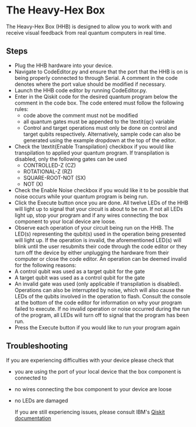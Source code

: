 # The Heavy-Hex Box

The Heavy-Hex Box (HHB) is designed to allow you to work with and receive visual feedback from real quantum computers in real time.
## Steps
- Plug the HHB hardware into your device.
- Navigate to CodeEditor.py and ensure that the port that the HHB is on is being properly connected to through Serial. A comment in the code denotes where the port value should be modified if necessary.
- Launch the HHB code editor by running CodeEditor.py.
- Enter in the Qiskit code for the desired quantum program below the comment in the code box. The code entered must follow the following rules:
  - code above the comment must not be modified
  - all quantum gates must be appended to the \textit{qc} variable
  - Control and target operations must only be done on control and target qubits respectively.
    Alternatively, sample code can also be generated using the example dropdown at the top of the editor.
- Check the \textit{Enable Transpilation} checkbox if you would like transpilation to applied your quantum program. If transpilation is disabled, only the following gates can be used
  - CONTROLLED-Z (CZ)
  - ROTATIONAL-Z (RZ)
  - SQUARE-ROOT-NOT (SX)
  - NOT (X)
- Check the Enable Noise checkbox if you would like it to be possible that noise occurs while your quantum program is being run.
- Click the Execute button once you are done. All twelve LEDs of the HHB will light up to signal that your circuit is about to be run. If not all LEDs light up, stop your program and if any wires connecting the box component to your local device are loose.
-  Observe each operation of your circuit being run on the HHB. The LED(s) representing the qubit(s) used in the operation being presented will light up. If the operation is invalid, the aforementioned LED(s) will blink until the user resubmits their code through the code editor or they turn off the device by either unplugging the hardware from their computer or close the code editor. An operation can be deemed invalid for the following reasons:
  - A control qubit was used as a target qubit for the gate
  -  A target qubit was used as a control qubit for the gate
  - An invalid gate was used (only applicable if transpilation is disabled).
    Operations can also be interrupted by noise, which will also cause the LEDs of the qubits involved in the operation to flash. Consult the console at the bottom of the code editor for information on why your program failed to execute. If no invalid operation or noise occurred during the run of the program, all LEDs will turn off to signal that the program has been run.
- Press the Execute button if you would like to run your program again
## Troubleshooting
If you are experiencing difficulties with your device please check that
- you are using the port of your local device that the box component is connected to
- no wires connecting the box component to your device are loose
- no LEDs are damaged

  If you are still experiencing issues, please consult IBM's [Qiskit documentation](https://www.ibm.com/quantum/qiskit)


